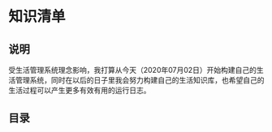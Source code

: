 # 知识清单

## 说明

受生活管理系统理念影响，我打算从今天（2020年07月02日）开始构建自己的生活管理系统，同时在以后的日子里我会努力构建自己的生活知识库，也希望自己的生活过程可以产生更多有效有用的运行日志。

## 目录